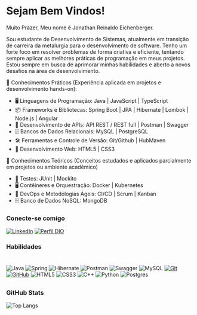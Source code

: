 # Sejam Bem Vindos!

Muito Prazer, Meu nome é Jonathan Reinaldo Eichenberger.

Sou estudante de Desenvolvimento de Sistemas, atualmente em transição de carreira da metalurgia para o desenvolvimento de software. Tenho um forte foco em resolver problemas de forma criativa e eficiente, tentando sempre aplicar as melhores práticas de programação em meus projetos. Estou sempre em busca de aprimorar minhas habilidades e aberto a novos desafios na área de desenvolvimento.

🔹 Conhecimentos Práticos (Experiência aplicada em projetos e desenvolvimento hands-on):
- 🖥️ Linguagens de Programação: Java | JavaScript | TypeScript
- 📦 Frameworks e Bibliotecas: Spring Boot | JPA | Hibernate | Lombok | Node.js | Angular
- 🔗 Desenvolvimento de APIs: API REST / REST full | Postman | Swagger
- 🗄️ Bancos de Dados Relacionais: MySQL | PostgreSQL
- 🛠️ Ferramentas e Controle de Versão: Git/Github | HubMaven
- 🎨 Desenvolvimento Web: HTML5 | CSS3

🔹 Conhecimentos Teóricos (Conceitos estudados e aplicados parcialmente em projetos ou ambiente acadêmico)

- 🧪 Testes: JUnit | Mockito
- 🖥️ Contêineres e Orquestração: Docker | Kubernetes
- 🚀 DevOps e Metodologias Ágeis: CI/CD | Scrum | Kanban
- 🗄️ Banco de Dados NoSQL: MongoDB

### Conecte-se comigo

[![LinkedIn](https://img.shields.io/badge/-LinkedIn-000?style=for-the-badge&logo=linkedin&logoColor=30A3DC)]((https://www.linkedin.com/in/jonathan-eichenberger/))
[![Perfil DIO](https://img.shields.io/badge/-Meu%20Perfil%20na%20DIO-30A3DC?style=for-the-badge)](https://www.dio.me/users/djohnni)


### Habilidades
#
![Java](https://img.shields.io/badge/java-%23ED8B00.svg?style=for-the-badge&logo=openjdk&logoColor=white)
![Spring](https://img.shields.io/badge/spring-%236DB33F.svg?style=for-the-badge&logo=spring&logoColor=white)
![Hibernate](https://img.shields.io/badge/Hibernate-59666C?style=for-the-badge&logo=Hibernate&logoColor=white)
![Postman](https://img.shields.io/badge/Postman-FF6C37?style=for-the-badge&logo=postman&logoColor=white)
![Swagger](https://img.shields.io/badge/-Swagger-%23Clojure?style=for-the-badge&logo=swagger&logoColor=white)
![MySQL](https://img.shields.io/badge/mysql-4479A1.svg?style=for-the-badge&logo=mysql&logoColor=white)
[![Git](https://img.shields.io/badge/Git-000?style=for-the-badge&logo=git&logoColor=E94D5F)](https://git-scm.com/doc)
[![GitHub](https://img.shields.io/badge/GitHub-000?style=for-the-badge&logo=github&logoColor=30A3DC)](https://docs.github.com/)
![HTML5](https://img.shields.io/badge/HTML-000?style=for-the-badge&logo=html5&logoColor=30A3DC)
![CSS3](https://img.shields.io/badge/CSS3-000?style=for-the-badge&logo=css3&logoColor=E94D5F)
![C++](https://img.shields.io/badge/c++-%2300599C.svg?style=for-the-badge&logo=c%2B%2B&logoColor=white)
![Python](https://img.shields.io/badge/python-3670A0?style=for-the-badge&logo=python&logoColor=ffdd54)
![Postgres](https://img.shields.io/badge/postgres-%23316192.svg?style=for-the-badge&logo=postgresql&logoColor=white)
##
### GitHub Stats

![Top Langs](https://github-readme-stats-git-masterrstaa-rickstaa.vercel.app/api/top-langs/?username=jonathaneichenberger&layout=compact&bg_color=000&border_color=30A3DC&title_color=E94D5F&text_color=FFF&hide=portugol)

